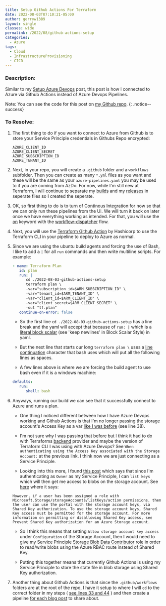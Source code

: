 ```yaml
---
title: Setup Github Actions For Terraform
date: 2022-08-03T07:10:21-05:00
author: gerryw1389
layout: single
classes: wide
permalink: /2022/08/github-actions-setup
categories:
  - Azure
tags:
  - Cloud
  - InfrastructureProvisioning
  - CICD
---
```

<!--more-->

### Description:

Similar to my [Setup Azure Devops](https://automationadmin.com/2022/05/setup-azdo-terraform/) post, this post is how I connected to Azure via Github Actions instead of Azure Devops Pipelines. 

Note: You can see the code for this post on [my Github repo](https://github.com/gerryw1389/terraform-examples/tree/main/2022-08-03-github-actions-setup).
{: .notice--success}

### To Resolve:

1. The first thing to do if you want to connect to Azure from Github is to store your Service Principle credentials in Githubs Repo encrypted:

   ```
   AZURE_CLIENT_ID
   AZURE_CLIENT_SECRET 
   AZURE_SUBSCRIPTION_ID
   AZURE_TENANT_ID
   ```

2. Next, in your repo, you will create a `.github` folder and a `workflows` subfolder. Then you can create as many `*.yml` files as you want and these will be the same as your `azure-pipelines.yaml` you may be used to if you are coming from AzDo. For now, while I'm still new at Terraform, I will continue to separate my [builds](https://github.com/gerryw1389/terraform-examples/blob/main/.github/workflows/2022-08-03-github-actions-setup/build.yaml) and my [releases](https://github.com/gerryw1389/terraform-examples/blob/main/.github/workflows/2022-08-03-github-actions-setup/release.yaml) in seperate files so I created the seperate.

3. OK, so first thing to do is to turn of Continous Integration for now so that we can only run these pipelines from the UI. We will turn it back on later once we have everything working as intended. For that, you will use the [on](https://docs.github.com/en/actions/using-workflows/workflow-syntax-for-github-actions#on) keyword with the [workflow-dispatcher](https://docs.github.com/en/actions/managing-workflow-runs/manually-running-a-workflow) flow.

1. Next, you will use the [Terraform Github Action](https://github.com/hashicorp/setup-terraform) by Hashicorp to use the Terraform CLI in your pipeline to deploy to Azure as normal.

1. Since we are using the ubuntu build agents and forcing the use of Bash, I like to add a `|` for all `run` commands and then write multiline scripts. For example:

   ```yaml
   - name: Terraform Plan
      id: plan
      run: |
         cd ./2022-08-03-github-actions-setup
         terraform plan \
         -var="subscription_id=$ARM_SUBSCRIPTION_ID" \
         -var="tenant_id=$ARM_TENANT_ID" \
         -var="client_id=$ARM_CLIENT_ID" \
         -var="client_secret=$ARM_CLIENT_SECRET" \
         -out "tf.plan"
      continue-on-error: false
   ```

   - So the first line `cd ./2022-08-03-github-actions-setup` has a line break and the yaml will accept that because of `run: |` which is a [literal block scalar](https://yaml-multiline.info/) (see 'keep newlines' in Block Scalar Style) in yaml.

   - But the next line that starts our long `terraform plan \` uses a [line continuation](https://www.gnu.org/software/bash/manual/bash.html#Escape-Character) character that bash uses which will put all the following lines as spaces.

   - A few lines above is where we are forcing the build agent to use bash even if it is a windows machine:

   ```yaml
   defaults:
      run:
         shell: bash
   ```

1. Anyways, running our build we can see that it successfully connect to Azure and runs a plan.

   - One thing I noticed different between how I have Azure Devops working and Github Actions is that I'm no longer passing the storage account's Access Key as a var [like I was before](https://github.com/gerryw1389/terraform-examples/blob/main/2022-08-02-tf-no-service-connection/build.yaml) (see line 38).

   - I'm not sure why I was passing that before but I think it had to do with Terraforms [backend](https://www.terraform.io/language/settings/backends/azurerm) provider and maybe the version of Terraform CLI I was using with Azure Devops? See `When authenticating using the Access Key associated with the Storage Account:` at the previous link. I think now we are just connecting as a Service Principle.

   - Looking into this more, I found [this post](https://www.schaeflein.net/understanding-azure-storage-data-access-permissions/) which says that since I'm authenticating as `Owner` as my Service Principle, I can `list keys` which will then get me access to blobs on the storage account. See [here](https://learn.microsoft.com/en-us/azure/storage/blobs/assign-azure-role-data-access?tabs=portal) where it says:

   ```
   However, if a user has been assigned a role with Microsoft.Storage/storageAccounts/listKeys/action permissions, then the user can use the portal with the storage account keys, via Shared Key authorization. To use the storage account keys, Shared Key access must be permitted for the storage account. For more information on permitting or disallowing Shared Key access, see Prevent Shared Key authorization for an Azure Storage account.
   ```

   - So I think this means that setting `Allow storage account key access` under `Configuration` of the Storage Account, then I would need to give my Service Principle [Storage Blob Data Contributor](https://learn.microsoft.com/en-us/azure/role-based-access-control/built-in-roles#storage-blob-data-contributor) role in order to read/write blobs using the Azure RBAC route instead of Shared Key. 

   - Putting this together means that currently Github Actions is using my Service Principle to store the state file in blob storage using Shared Key authorization.

1. Another thing about Github Actions is that since the `.github/workflows` folders are at the root of the repo, I have it setup to where I will `cd` to the correct folder in my steps ( [see lines 33 and 44](https://github.com/gerryw1389/terraform-examples/blob/main/.github/workflows/2022-08-03-github-actions-setup/build.yaml) ) and then create a pipeline [for each blog post](https://github.com/gerryw1389/terraform-examples/blob/main/.github/workflows/) to share about.